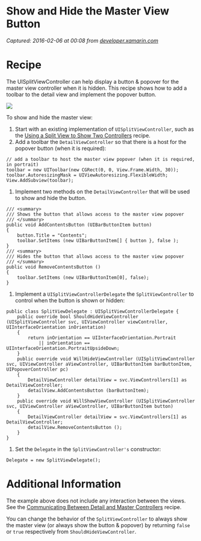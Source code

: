 # Show and Hide the Master View Button

_Captured: 2016-02-06 at 00:08 from [developer.xamarin.com](https://developer.xamarin.com/recipes/ios/content_controls/split_view/show_and_hide_the_master_view_button/)_

# Recipe

The UISplitViewController can help display a button & popover for the master view controller when it is hidden. This recipe shows how to add a toolbar to the detail view and implement the popover button.

[ ![](https://developer.xamarin.com/recipes/ios/content_controls/split_view/show_and_hide_the_master_view_button/Images/SplitViewController2.png)](https://developer.xamarin.com/recipes/ios/content_controls/split_view/show_and_hide_the_master_view_button/Images/SplitViewController2.png)

To show and hide the master view:

  1. Start with an existing implementation of `UISplitViewController`, such as the [Using a Split View to Show Two Controllers](/recipes/ios/content_controls/split_view/use_split_view_to_show_two_controllers) recipe.
  1. Add a toolbar the `DetailViewController` so that there is a host for the popover button (when it is required):
    
    
    // add a toolbar to host the master view popover (when it is required, in portrait)
    toolbar = new UIToolbar(new CGRect(0, 0, View.Frame.Width, 30));
    toolbar.AutoresizingMask = UIViewAutoresizing.FlexibleWidth;
    View.AddSubview(toolbar);

  1. Implement two methods on the `DetailViewController` that will be used to show and hide the button.
    
    
    /// <summary>
    /// Shows the button that allows access to the master view popover
    /// </summary>
    public void AddContentsButton (UIBarButtonItem button)
    {
        button.Title = "Contents";
        toolbar.SetItems (new UIBarButtonItem[] { button }, false );
    }
    /// <summary>
    /// Hides the button that allows access to the master view popover
    /// </summary>
    public void RemoveContentsButton ()
    {
        toolbar.SetItems (new UIBarButtonItem[0], false);
    }

  1. Implement a `UISplitViewControllerDelegate` the `SplitViewController` to control when the button is shown or hidden:
    
    
    public class SplitViewDelegate : UISplitViewControllerDelegate {
        public override bool ShouldHideViewController (UISplitViewController svc, UIViewController viewController, UIInterfaceOrientation inOrientation)
        {
            return inOrientation == UIInterfaceOrientation.Portrait
                || inOrientation == UIInterfaceOrientation.PortraitUpsideDown;
        }
        public override void WillHideViewController (UISplitViewController svc, UIViewController aViewController, UIBarButtonItem barButtonItem, UIPopoverController pc)
        {
            DetailViewController detailView = svc.ViewControllers[1] as DetailViewController;
            detailView.AddContentsButton (barButtonItem);
        }
        public override void WillShowViewController (UISplitViewController svc, UIViewController aViewController, UIBarButtonItem button)
        {
            DetailViewController detailView = svc.ViewControllers[1] as DetailViewController;
            detailView.RemoveContentsButton ();
        }
    }

  1. Set the `Delegate` in the `SplitViewController's` constructor:
    
    
    Delegate = new SplitViewDelegate();

# Additional Information

The example above does not include any interaction between the views. See the [Communicating Between Detail and Master Controllers](https://developer.xamarin.com/recipes/ios/content_controls/split_view/communicate_between_master_and_detail_controllers) recipe.

You can change the behavior of the `SplitViewController` to always show the master view (or always show the button & popover) by returning `false` or `true` respectively from `ShouldHideViewController`.
